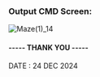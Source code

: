 ### Output CMD Screen:

![Maze(1)_14](https://github.com/user-attachments/assets/cd64aae8-c622-48a2-ab7c-caed344bd851)  

#### ----- THANK YOU -----     
DATE : 24 DEC 2024
